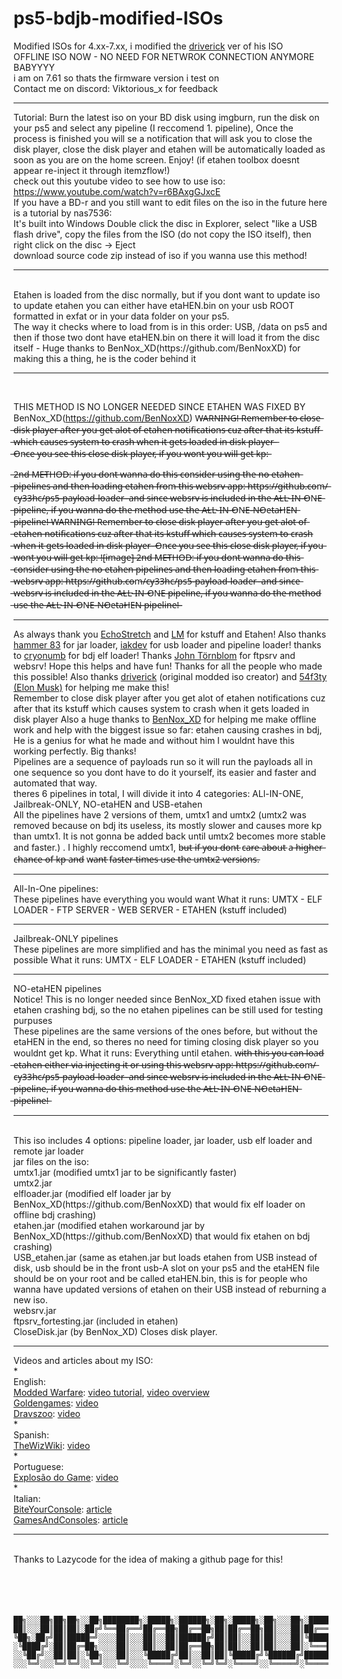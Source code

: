 # ps5-bdjb-modified-ISOs
Modified ISOs for 4.xx-7.xx, i modified the [driverick](https://github.com/DriveRick) ver of his ISO
<br />
OFFLINE ISO NOW - NO NEED FOR NETWROK CONNECTION ANYMORE BABYYYY
<br />
i am on 7.61 so thats the firmware version i test on
<br />
Contact me on discord: Viktorious_x for feedback
<br />
***
Tutorial: 
Burn the latest iso on your BD disk using imgburn, run the disk on your ps5 and select any pipeline (I reccomend 1. pipeline), Once the process is finished you will se a notification that will ask you to close the disk player, close the disk player and etahen will be automatically loaded as soon as you are on the home screen. Enjoy! (if etahen toolbox doesnt appear re-inject it through itemzflow!)
<br /> check out this youtube video to see how to use iso: https://www.youtube.com/watch?v=r6BAxgGJxcE 
<br />
If you have a BD-r and you still want to edit files on the iso in the future here is a tutorial by nas7536:
<br />
It's built into Windows
Double click the disc in Explorer, select "like a USB flash drive", copy the files from the ISO (do not copy the ISO itself), then right click on the disc -> Eject
<br />
download source code zip instead of iso if you wanna use this method!
<br />
***
<br />
Etahen is loaded from the disc normally, but if you dont want to update iso to update etahen you can either have etaHEN.bin on your usb ROOT formatted in exfat or in your data folder on your ps5.
<br />
The way it checks where to load from is in this order: USB, /data on ps5 and then if those two dont have etaHEN.bin on there it will load it from the disc itself - Huge thanks to BenNox_XD(https://github.com/BenNoxXD) for making this a thing, he is the coder behind it

<br />

***

<br />

THIS METHOD IS NO LONGER NEEDED SINCE ETAHEN WAS FIXED BY BenNox_XD(https://github.com/BenNoxXD)
W̶A̶R̶N̶I̶N̶G̶!̶ ̶R̶e̶m̶e̶m̶b̶e̶r̶ ̶t̶o̶ ̶c̶l̶o̶s̶e̶ ̶d̶i̶s̶k̶ ̶p̶l̶a̶y̶e̶r̶ ̶a̶f̶t̶e̶r̶ ̶y̶o̶u̶ ̶g̶e̶t̶ ̶a̶l̶o̶t̶ ̶o̶f̶ ̶e̶t̶a̶h̶e̶n̶ ̶n̶o̶t̶i̶f̶i̶c̶a̶t̶i̶o̶n̶s̶ ̶c̶u̶z̶ ̶a̶f̶t̶e̶r̶ ̶t̶h̶a̶t̶ ̶i̶t̶s̶ ̶k̶s̶t̶u̶f̶f̶ ̶w̶h̶i̶c̶h̶ ̶c̶a̶u̶s̶e̶s̶ ̶s̶y̶s̶t̶e̶m̶ ̶t̶o̶ ̶c̶r̶a̶s̶h̶ ̶w̶h̶e̶n̶ ̶i̶t̶ ̶g̶e̶t̶s̶ ̶l̶o̶a̶d̶e̶d̶ ̶i̶n̶ ̶d̶i̶s̶k̶ ̶p̶l̶a̶y̶e̶r̶
̶<br />
̶O̶n̶c̶e̶ ̶y̶o̶u̶ ̶s̶e̶e̶ ̶t̶h̶i̶s̶ ̶c̶l̶o̶s̶e̶ ̶d̶i̶s̶k̶ ̶p̶l̶a̶y̶e̶r̶,̶ ̶i̶f̶ ̶y̶o̶u̶ ̶w̶o̶n̶t̶ ̶y̶o̶u̶ ̶w̶i̶l̶l̶ ̶g̶e̶t̶ ̶k̶p̶:̶

̶2̶n̶d̶ ̶M̶E̶T̶H̶O̶D̶:̶ ̶i̶f̶ ̶y̶o̶u̶ ̶d̶o̶n̶t̶ ̶w̶a̶n̶n̶a̶ ̶d̶o̶ ̶t̶h̶i̶s̶ ̶c̶o̶n̶s̶i̶d̶e̶r̶ ̶u̶s̶i̶n̶g̶ ̶t̶h̶e̶ ̶n̶o̶ ̶e̶t̶a̶h̶e̶n̶ ̶p̶i̶p̶e̶l̶i̶n̶e̶s̶ ̶a̶n̶d̶ ̶t̶h̶e̶n̶ ̶l̶o̶a̶d̶i̶n̶g̶ ̶e̶t̶a̶h̶e̶n̶ ̶f̶r̶o̶m̶ ̶t̶h̶i̶s̶ ̶w̶e̶b̶s̶r̶v̶ ̶a̶p̶p̶:̶ ̶h̶t̶t̶p̶s̶:̶/̶/̶g̶i̶t̶h̶u̶b̶.̶c̶o̶m̶/̶c̶y̶3̶3̶h̶c̶/̶p̶s̶5̶-̶p̶a̶y̶l̶o̶a̶d̶-̶l̶o̶a̶d̶e̶r̶ ̶
̶a̶n̶d̶ ̶s̶i̶n̶c̶e̶ ̶w̶e̶b̶s̶r̶v̶ ̶i̶s̶ ̶i̶n̶c̶l̶u̶d̶e̶d̶ ̶i̶n̶ ̶t̶h̶e̶ ̶A̶L̶L̶-̶I̶N̶-̶O̶N̶E̶ ̶p̶i̶p̶e̶l̶i̶n̶e̶,̶ ̶i̶f̶ ̶y̶o̶u̶ ̶w̶a̶n̶n̶a̶ ̶d̶o̶ ̶t̶h̶e̶ ̶m̶e̶t̶h̶o̶d̶ ̶u̶s̶e̶ ̶t̶h̶e̶ ̶A̶L̶L̶-̶I̶N̶-̶O̶N̶E̶-̶N̶O̶e̶t̶a̶H̶E̶N̶ ̶p̶i̶p̶e̶l̶i̶n̶e̶!̶
̶*̶*̶W̶A̶R̶N̶I̶N̶G̶!̶ ̶R̶e̶m̶e̶m̶b̶e̶r̶ ̶t̶o̶ ̶c̶l̶o̶s̶e̶ ̶d̶i̶s̶k̶ ̶p̶l̶a̶y̶e̶r̶ ̶a̶f̶t̶e̶r̶ ̶y̶o̶u̶ ̶g̶e̶t̶ ̶a̶l̶o̶t̶ ̶o̶f̶ ̶e̶t̶a̶h̶e̶n̶ ̶n̶o̶t̶i̶f̶i̶c̶a̶t̶i̶o̶n̶s̶ ̶c̶u̶z̶ ̶a̶f̶t̶e̶r̶ ̶t̶h̶a̶t̶ ̶i̶t̶s̶ ̶k̶s̶t̶u̶f̶f̶ ̶w̶h̶i̶c̶h̶ ̶c̶a̶u̶s̶e̶s̶ ̶s̶y̶s̶t̶e̶m̶ ̶t̶o̶ ̶c̶r̶a̶s̶h̶ ̶w̶h̶e̶n̶ ̶i̶t̶ ̶g̶e̶t̶s̶ ̶l̶o̶a̶d̶e̶d̶ ̶i̶n̶ ̶d̶i̶s̶k̶ ̶p̶l̶a̶y̶e̶r̶ ̶ ̶O̶n̶c̶e̶ ̶y̶o̶u̶ ̶s̶e̶e̶ ̶t̶h̶i̶s̶ ̶c̶l̶o̶s̶e̶ ̶d̶i̶s̶k̶ ̶p̶l̶a̶y̶e̶r̶,̶ ̶i̶f̶ ̶y̶o̶u̶ ̶w̶o̶n̶t̶ ̶y̶o̶u̶ ̶w̶i̶l̶l̶ ̶g̶e̶t̶ ̶k̶p̶:̶ ̶!̶[̶i̶m̶a̶g̶e̶]̶̶ ̶2̶n̶d̶ ̶M̶E̶T̶H̶O̶D̶:̶ ̶i̶f̶ ̶y̶o̶u̶ ̶d̶o̶n̶t̶ ̶w̶a̶n̶n̶a̶ ̶d̶o̶ ̶t̶h̶i̶s̶ ̶c̶o̶n̶s̶i̶d̶e̶r̶ ̶u̶s̶i̶n̶g̶ ̶t̶h̶e̶ ̶n̶o̶ ̶e̶t̶a̶h̶e̶n̶ ̶p̶i̶p̶e̶l̶i̶n̶e̶s̶ ̶a̶n̶d̶ ̶t̶h̶e̶n̶ ̶l̶o̶a̶d̶i̶n̶g̶ ̶e̶t̶a̶h̶e̶n̶ ̶f̶r̶o̶m̶ ̶t̶h̶i̶s̶ ̶w̶e̶b̶s̶r̶v̶ ̶a̶p̶p̶:̶ ̶h̶t̶t̶p̶s̶:̶/̶/̶g̶i̶t̶h̶u̶b̶.̶c̶o̶m̶/̶c̶y̶3̶3̶h̶c̶/̶p̶s̶5̶-̶p̶a̶y̶l̶o̶a̶d̶-̶l̶o̶a̶d̶e̶r̶ ̶ ̶a̶n̶d̶ ̶s̶i̶n̶c̶e̶ ̶w̶e̶b̶s̶r̶v̶ ̶i̶s̶ ̶i̶n̶c̶l̶u̶d̶e̶d̶ ̶i̶n̶ ̶t̶h̶e̶ ̶A̶L̶L̶-̶I̶N̶-̶O̶N̶E̶ ̶p̶i̶p̶e̶l̶i̶n̶e̶,̶ ̶i̶f̶ ̶y̶o̶u̶ ̶w̶a̶n̶n̶a̶ ̶d̶o̶ ̶t̶h̶e̶ ̶m̶e̶t̶h̶o̶d̶ ̶u̶s̶e̶ ̶t̶h̶e̶ ̶A̶L̶L̶-̶I̶N̶-̶O̶N̶E̶-̶N̶O̶e̶t̶a̶H̶E̶N̶ ̶p̶i̶p̶e̶l̶i̶n̶e̶!̶*̶*̶
***

As always thank you [EchoStretch](https://github.com/Echostretch) and [LM](https://github.com/LightningMods) for kstuff and Etahen! Also thanks [hammer 83](https://github.com/hammer-83) for jar loader, [iakdev](https://github.com/iakdev) for usb loader and pipeline loader! thanks to [cryonumb](https://github.com/cryonumb) for bdj elf loader! Thanks [John Törnblom](https://github.com/john-tornblom) for ftpsrv and websrv!
 Hope this helps and have fun! Thanks for all the people who made this possible! Also thanks [driverick](https://github.com/DriveRick) (original modded iso creator) and [54f3ty (Elon Musk)](https://github.com/54f3ty) for helping me make this!
<br />
Remember to close disk player after you get alot of etahen notifications cuz after that its kstuff which causes system to crash when it gets loaded in disk player
Also a huge thanks to [BenNox_XD](https://github.com/BenNoxXD) for helping me make offline work and help with the biggest issue so far: etahen causing crashes in bdj, He is a genius for what he made and without him I wouldnt have this working perfectly. Big thanks!
<br />
Pipelines are a sequence of payloads run so it will run the payloads all in one sequence so you dont have to do it yourself, its easier and faster and automated that way.
<br />
theres 6 pipelines in total, I will divide it into 4 categories: ALl-IN-ONE, Jailbreak-ONLY, NO-etaHEN and USB-etahen
<br />
All the pipelines have 2 versions of them, umtx1 and umtx2 (umtx2 was removed because on bdj its useless, its mostly slower and causes more kp than umtx1. It is not gonna be added back until umtx2 becomes more stable and faster.) . I highly reccomend umtx1, b̶u̶t̶ i̶f̶ y̶o̶u̶ d̶o̶n̶t̶ c̶a̶r̶e̶ a̶b̶o̶u̶t̶ a̶ h̶i̶g̶h̶e̶r̶ c̶h̶a̶n̶c̶e̶ o̶f̶ k̶p̶ a̶n̶d̶ w̶a̶n̶t̶ f̶a̶s̶t̶e̶r̶ t̶i̶m̶e̶s̶ u̶s̶e̶ t̶h̶e̶ u̶m̶t̶x̶2̶ v̶e̶r̶s̶i̶o̶n̶s̶.

__________________________________________________________________________________________________________________________________________________________________________________
All-In-One pipelines:
<br />
These pipelines have everything you would want
What it runs: UMTX - ELF LOADER - FTP SERVER - WEB SERVER - ETAHEN (kstuff included) 

__________________________________________________________________________________________________________________________________________________________________________________
Jailbreak-ONLY pipelines
<br />
These pipelines are more simplified and has the minimal you need as fast as possible
What it runs: UMTX - ELF LOADER - ETAHEN (kstuff included) 

__________________________________________________________________________________________________________________________________________________________________________________
NO-etaHEN pipelines
<br />
Notice! This is no longer needed since BenNox_XD fixed etahen issue with etahen crashing bdj, so the no etahen pipelines can be still used for testing purpuses
<br />
These pipelines are the same versions of the ones before, but without the etaHEN in the end, so theres no need for timing closing disk player so you wouldnt get kp.
What it runs: Everything until etahen.
w̶i̶t̶h̶ ̶t̶h̶i̶s̶ ̶y̶o̶u̶ ̶c̶a̶n̶ ̶l̶o̶a̶d̶ ̶e̶t̶a̶h̶e̶n̶ ̶e̶i̶t̶h̶e̶r̶ ̶v̶i̶a̶ ̶i̶n̶j̶e̶c̶t̶i̶n̶g̶ ̶i̶t̶ ̶o̶r̶ ̶u̶s̶i̶n̶g̶ ̶t̶h̶i̶s̶ ̶w̶e̶b̶s̶r̶v̶ ̶a̶p̶p̶:̶ ̶h̶t̶t̶p̶s̶:̶/̶/̶g̶i̶t̶h̶u̶b̶.̶c̶o̶m̶/̶c̶y̶3̶3̶h̶c̶/̶p̶s̶5̶-̶p̶a̶y̶l̶o̶a̶d̶-̶l̶o̶a̶d̶e̶r̶ ̶
̶a̶n̶d̶ ̶s̶i̶n̶c̶e̶ ̶w̶e̶b̶s̶r̶v̶ ̶i̶s̶ ̶i̶n̶c̶l̶u̶d̶e̶d̶ ̶i̶n̶ ̶t̶h̶e̶ ̶A̶L̶L̶-̶I̶N̶-̶O̶N̶E̶ ̶p̶i̶p̶e̶l̶i̶n̶e̶,̶ ̶i̶f̶ ̶y̶o̶u̶ ̶w̶a̶n̶n̶a̶ ̶d̶o̶ ̶t̶h̶i̶s̶ ̶m̶e̶t̶h̶o̶d̶ ̶u̶s̶e̶ ̶t̶h̶e̶ ̶A̶L̶L̶-̶I̶N̶-̶O̶N̶E̶-̶N̶O̶e̶t̶a̶H̶E̶N̶ ̶p̶i̶p̶e̶l̶i̶n̶e̶!̶

__________________________________________________________________________________________________________________________________________________________________________________
<br />
This iso includes 4 options: pipeline loader, jar loader, usb elf loader and remote jar loader
<br />
jar files on the iso:
<br />
umtx1.jar (modified umtx1 jar to be significantly faster)
<br />
umtx2.jar
<br />
elfloader.jar (modified elf loader jar by BenNox_XD(https://github.com/BenNoxXD) that would fix elf loader on offline bdj crashing)
<br />
etahen.jar (modified etahen workaround jar by BenNox_XD(https://github.com/BenNoxXD) that would fix etahen on bdj crashing) 
<br />
USB_etahen.jar (same as etahen.jar but loads etahen from USB instead of disk, usb should be in the front usb-A slot on your ps5 and the etaHEN file should be on your root and be called etaHEN.bin, this is for people who wanna have updated versions of etahen on their USB instead of reburning a new iso.
<br />
websrv.jar
<br />
ftpsrv_fortesting.jar (included in etahen)
<br />
CloseDisk.jar (by BenNox_XD) Closes disk player.


__________________________________________________________________________________________________________________________________________________________________________________

Videos and articles about my ISO:
<br />
*
<br />
English:
<br />
[Modded Warfare](https://www.youtube.com/@MODDEDWARFARE): [video tutorial](https://www.youtube.com/watch?v=r6BAxgGJxcE), [video overview
<br />](https://youtu.be/7MhVjhboDkU?t=766)
[Goldengames](https://www.youtube.com/@goldengames7890): [video](https://www.youtube.com/watch?v=fVQMu2dtV5I)
<br />
[Dravszoo](https://www.youtube.com/@dravszoo): [video](https://www.youtube.com/watch?v=gYSRhE5omGQ&lc)
<br />
*
<br />
Spanish:
<br />
[TheWizWiki](https://www.youtube.com/@TheWizWiki): [video](https://www.youtube.com/watch?v=AhpxlLCryfA)
<br />
*
<br />
Portuguese:
<br />
[Explosão do Game](https://www.youtube.com/@Explosaodogame): [video](https://www.youtube.com/watch?v=lzu7JqJg8jc)
<br />
*
<br />
Italian:
<br />
[BiteYourConsole](https://x.com/BiteYourConsole): [article](https://www.biteyourconsole.net/2025/05/02/scena-ps5-rilasciato-ps5-bdjb-modified-iso-v1-10-nuova-iso-modificata-per-i-firmware-6-xx-e-7-xx-della-console-playstation-5/?fsp_sid=24213)
<br />
[GamesAndConsoles](https://x.com/GAMESANDCON): [article](https://www.gamesandconsoles.net/ps5-rilasciato-ps5-bdjb-modified-iso-v1-11-jailbreak-offline-senza-connessione-internet/)
***
<br />
Thanks to Lazycode for the idea of making a github page for this!
<br />
<br />
<br />
<br />
<br />

```
██╗░░░██╗██╗██╗░░██╗████████╗░█████╗░██████╗░██╗░█████╗░██╗░░░██╗░██████╗
██║░░░██║██║██║░██╔╝╚══██╔══╝██╔══██╗██╔══██╗██║██╔══██╗██║░░░██║██╔════╝
╚██╗░██╔╝██║█████═╝░░░░██║░░░██║░░██║██████╔╝██║██║░░██║██║░░░██║╚█████╗░
░╚████╔╝░██║██╔═██╗░░░░██║░░░██║░░██║██╔══██╗██║██║░░██║██║░░░██║░╚═══██╗
░░╚██╔╝░░██║██║░╚██╗░░░██║░░░╚█████╔╝██║░░██║██║╚█████╔╝╚██████╔╝██████╔╝
░░░╚═╝░░░╚═╝╚═╝░░╚═╝░░░╚═╝░░░░╚════╝░╚═╝░░╚═╝╚═╝░╚════╝░░╚═════╝░╚═════╝░
```
